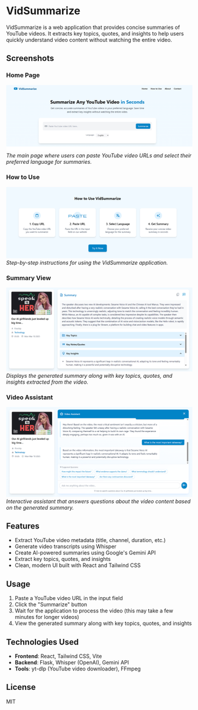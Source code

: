 # VidSummarize

VidSummarize is a web application that provides concise summaries of YouTube videos. It extracts key topics, quotes, and insights to help users quickly understand video content without watching the entire video.

## Screenshots

### Home Page
![Home Page](screenshots/Home-Page.png)
*The main page where users can paste YouTube video URLs and select their preferred language for summaries.*

### How to Use
![How to Use](screenshots/How-to-Use.png)
*Step-by-step instructions for using the VidSummarize application.*

### Summary View
![Summary View](screenshots/Summary.png)
*Displays the generated summary along with key topics, quotes, and insights extracted from the video.*

### Video Assistant
![Video Assistant](screenshots/Assistant.png)
*Interactive assistant that answers questions about the video content based on the generated summary.*

## Features

- Extract YouTube video metadata (title, channel, duration, etc.)
- Generate video transcripts using Whisper
- Create AI-powered summaries using Google's Gemini API
- Extract key topics, quotes, and insights
- Clean, modern UI built with React and Tailwind CSS


## Usage

1. Paste a YouTube video URL in the input field
2. Click the "Summarize" button
3. Wait for the application to process the video (this may take a few minutes for longer videos)
4. View the generated summary along with key topics, quotes, and insights

## Technologies Used

- **Frontend**: React, Tailwind CSS, Vite
- **Backend**: Flask, Whisper (OpenAI), Gemini API
- **Tools**: yt-dlp (YouTube video downloader), FFmpeg

## License

MIT 
